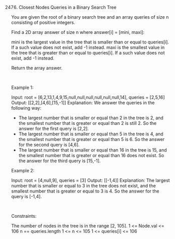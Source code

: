 2476. Closest Nodes Queries in a Binary Search Tree

You are given the root of a binary search tree and an array queries of size n consisting of positive integers.

Find a 2D array answer of size n where answer[i] = [mini, maxi]:

mini is the largest value in the tree that is smaller than or equal to queries[i]. If a such value does not exist, add -1 instead.
maxi is the smallest value in the tree that is greater than or equal to queries[i]. If a such value does not exist, add -1 instead.

Return the array answer.

 

Example 1:

Input: root = [6,2,13,1,4,9,15,null,null,null,null,null,null,14], queries = [2,5,16]
Output: [[2,2],[4,6],[15,-1]]
Explanation: We answer the queries in the following way:
- The largest number that is smaller or equal than 2 in the tree is 2, and the smallest number that is greater or equal than 2 is still 2. So the answer for the first query is [2,2].
- The largest number that is smaller or equal than 5 in the tree is 4, and the smallest number that is greater or equal than 5 is 6. So the answer for the second query is [4,6].
- The largest number that is smaller or equal than 16 in the tree is 15, and the smallest number that is greater or equal than 16 does not exist. So the answer for the third query is [15,-1].


Example 2:

Input: root = [4,null,9], queries = [3]
Output: [[-1,4]]
Explanation: The largest number that is smaller or equal to 3 in the tree does not exist, and the smallest number that is greater or equal to 3 is 4. So the answer for the query is [-1,4].


 

Constraints:

The number of nodes in the tree is in the range [2, 105].
1 <= Node.val <= 106
n == queries.length
1 <= n <= 105
1 <= queries[i] <= 106